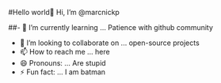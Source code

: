 #Hello world👋 Hi, I’m @marcnickp
  
##- 🌱 I’m currently learning ... Patience with github community
- 💞️ I’m looking to collaborate on ... open-source projects
- 📫 How to reach me ... here
- 😄 Pronouns: ... Are stupid
- ⚡ Fun fact: ... I am batman

<!---
marcnickp/marcnickp is a ✨ special ✨ repository because its `README.md` (this file) appears on your GitHub profile.
You can click the Preview link to take a look at your changes.
--->
